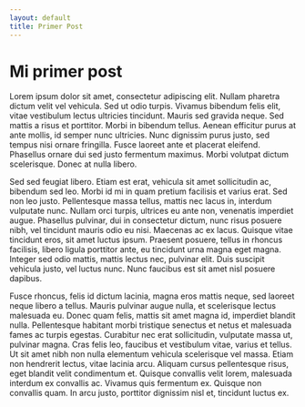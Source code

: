 ```yaml
---
layout: default
title: Primer Post
---
```


# Mi primer post

Lorem ipsum dolor sit amet, consectetur adipiscing elit. Nullam pharetra dictum velit vel vehicula. Sed ut odio turpis. Vivamus bibendum felis elit, vitae vestibulum lectus ultricies tincidunt. Mauris sed gravida neque. Sed mattis a risus et porttitor. Morbi in bibendum tellus. Aenean efficitur purus at ante mollis, id semper nunc ultricies. Nunc dignissim purus justo, sed tempus nisi ornare fringilla. Fusce laoreet ante et placerat eleifend. Phasellus ornare dui sed justo fermentum maximus. Morbi volutpat dictum scelerisque. Donec at nulla libero.

Sed sed feugiat libero. Etiam est erat, vehicula sit amet sollicitudin ac, bibendum sed leo. Morbi id mi in quam pretium facilisis et varius erat. Sed non leo justo. Pellentesque massa tellus, mattis nec lacus in, interdum vulputate nunc. Nullam orci turpis, ultrices eu ante non, venenatis imperdiet augue. Phasellus pulvinar, dui in consectetur dictum, nunc risus posuere nibh, vel tincidunt mauris odio eu nisi. Maecenas ac ex lacus. Quisque vitae tincidunt eros, sit amet luctus ipsum. Praesent posuere, tellus in rhoncus facilisis, libero ligula porttitor ante, eu tincidunt urna magna eget magna. Integer sed odio mattis, mattis lectus nec, pulvinar elit. Duis suscipit vehicula justo, vel luctus nunc. Nunc faucibus est sit amet nisl posuere dapibus.

Fusce rhoncus, felis id dictum lacinia, magna eros mattis neque, sed laoreet neque libero a tellus. Mauris pulvinar augue nulla, et scelerisque lectus malesuada eu. Donec quam felis, mattis sit amet magna id, imperdiet blandit nulla. Pellentesque habitant morbi tristique senectus et netus et malesuada fames ac turpis egestas. Curabitur nec erat sollicitudin, vulputate massa ut, pulvinar magna. Cras felis leo, faucibus et vestibulum vitae, varius et tellus. Ut sit amet nibh non nulla elementum vehicula scelerisque vel massa. Etiam non hendrerit lectus, vitae lacinia arcu. Aliquam cursus pellentesque risus, eget blandit velit condimentum et. Quisque convallis velit lorem, malesuada interdum ex convallis ac. Vivamus quis fermentum ex. Quisque non convallis quam. In arcu justo, porttitor dignissim nisl et, tincidunt luctus ex.


